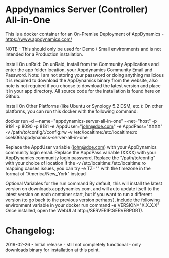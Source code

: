 # Appdynamics Server (Controller) All-in-One

This is a docker container for an On-Premise Deployment of AppDynamics - https://www.appdynamics.com/

NOTE - This should only be used for Demo / Small environments and is not intended for a Production installation.

Install On unRaid:
On unRaid, install from the Community Applications and enter the app folder location, your Appdynamics Community Email and Password. Note: I am not storing your password or doing anything malicious it is required to download the AppDynamics binary from the website, also note is not required if you choose to download the latest version and place it in your app directory. All source code for the installation is found here on Github. 

Install On Other Platforms (like Ubuntu or Synology 5.2 DSM, etc.):
On other platforms, you can run this docker with the following command:

docker run -d --name="appdynamics-server-all-in-one" --net="host" -p 9191 -p 8090 -p 8181 -e AppdUser="john@doe.com" -e AppdPass="XXXX" -v /path/to/config/:/config:rw -v /etc/localtime:/etc/localtime:ro csek06/appdynamics-server-all-in-one

Replace the AppdUser variable (john@doe.com) with your AppDynamics community  login email.
Replace the AppdPass variable (XXXX) with your AppDynamics community  login password.
Replace the "/path/to/config" with your choice of location
If the -v /etc/localtime:/etc/localtime:ro mapping causes issues, you can try -e TZ="<timezone>" with the timezone in the format of "America/New_York" instead

Optional Variables for the run command
By default, this will install the latest version on downloads.appdynamics.com, and will auto update itself to the latest version on each container start, but if you want to run a different version (to go back to the previous version perhaps), include the following environment variable in your docker run command -e VERSION="X.X.X.X"
Once installed, open the WebUI at http://SERVERIP:SERVERPORT/.

# Changelog:
2019-02-26 - Initial release - still not completely functional - only downloads binary for installation at this point.
